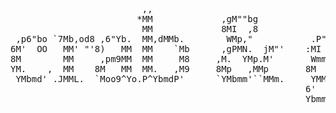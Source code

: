 <pre>
                         ,,
                        *MM             ,gM""bg                                     mm
                         MM             8MI  ,8                                     MM
 ,p6"bo `7Mb,od8 ,6"Yb.  MM,dMMb.        WMp,"           .P"Ybmmm ,pW"Wq.   ,6"Yb.mmMMmm
6M'  OO   MM' "'8)   MM  MM    `Mb      ,gPMN.  jM"'    :MI  I8  6W'   `Wb 8)   MM  MM
8M        MM     ,pm9MM  MM     M8     ,M.  YMp.M'       WmmmP"  8M     M8  ,pm9MM  MM
YM.    ,  MM    8M   MM  MM.   ,M9     8Mp   ,MMp       8M       YA.   ,A9 8M   MM  MM
 YMbmd' .JMML.  `Moo9^Yo.P^YbmdP'      `YMbmm'``MMm.     YMMMMMb  `Ybmd9'  `Moo9^Yo.`Mbmo
                                                        6'     dP
                                                        Ybmmmd'
</pre>

